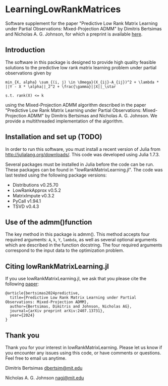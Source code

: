 # LearningLowRankMatrices
Software supplement for the paper  "Predictive Low Rank Matrix Learning under
Partial Observations: Mixed-Projection ADMM"  by Dimitris Bertsimas and Nicholas
A. G. Johnson, for which a preprint is available
[here](https://arxiv.org/abs/2407.13731).

## Introduction

The software in this package is designed to provide high quality feasible
solutions to the predictive low rank matrix learning problem under partial
observations given by

`min_{X, alpha} \sum_{(i, j) \in \Omega}(X_{ij}-A_{ij})^2 + \lambda * ||Y - X * \alpha||_2^2 + \frac{\gamma}||X||_\star`

`s.t. rank(X) <= k`

using the Mixed-Projection ADMM algorithm described in the paper "Predictive Low
Rank Matrix Learning under Partial Observations: Mixed-Projection ADMM" by
Dimitris Bertsimas and Nicholas A. G. Johnson. We provide a multithreaded
implementation of the algorithm.

## Installation and set up (TODO)

In order to run this software, you must install a recent version of Julia from
http://julialang.org/downloads/. This code was developed using Julia 1.7.3.

Several packages must be installed in Julia before the code can be run.  These
packages can be found in "lowRankMatrixLearning.jl". The code was last tested
using the following package versions:

- Distributions v0.25.70
- LowRankApprox v0.5.2
- MatrixImpute v0.3.2
- PyCall v1.94.1
- TSVD v0.4.3

## Use of the admm()function

The key method in this package is admm(). This method accepts four required
arguments: `A`, `k`, `Y`, `lambda`, as well as several optional arguments which
are described in the function docstring. The four required arguments correspond
to the input data to the optimization problem.

## Citing lowRankMatrixLearning.jl

If you use lowRankMatrixLearning.jl, we ask that you please cite the following
[paper](https://arxiv.org/pdf/2306.04647.pdf):

```
@article{bertsimas2024predictive,
  title={Predictive Low Rank Matrix Learning under Partial Observations: Mixed-Projection ADMM},
  author={Bertsimas, Dimitris and Johnson, Nicholas AG},
  journal={arXiv preprint arXiv:2407.13731},
  year={2024}
}
```

## Thank you

Thank you for your interest in lowRankMatrixLearning. Please let us know if
you encounter any issues using this code, or have comments or questions.  Feel
free to email us anytime.

Dimitris Bertsimas
dbertsim@mit.edu

Nicholas A. G. Johnson
nagj@mit.edu
